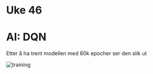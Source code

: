 # Uke 46

# AI: DQN

Etter å ha trent modellen med 60k epocher ser den slik ut

![training](./imgs/60k.gif)


